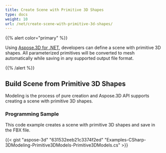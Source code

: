 ```yaml
---
title: Create Scene with Primitive 3D Shapes
type: docs
weight: 10
url: /net/create-scene-with-primitive-3d-shapes/
---
```


{{% alert color="primary" %}}

Using [Aspose.3D for .NET](https://products.aspose.com/3d/net), developers can define a scene with primitive 3D shapes. All parameterized primitives will be converted to mesh automatically while saving in any supported output file format.

{{% /alert %}}
## **Build Scene from Primitive 3D Shapes**
Modeling is the process of pure creation and Aspose.3D API supports creating a scene with primitive 3D shapes.
### **Programming Sample**
This code example creates a scene with primitive 3D shapes and save in the FBX file.

{{< gist "aspose-3d" "631532eeb21c3374f2ed" "Examples-CSharp-3DModeling-Primitive3DModels-Primitive3DModels.cs" >}}
